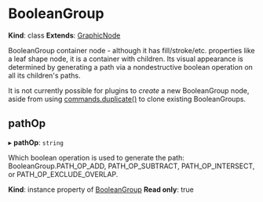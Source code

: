 # BooleanGroup

**Kind**: class
**Extends**: [GraphicNode](/develop/reference/GraphicNode)

BooleanGroup container node - although it has fill/stroke/etc. properties like a leaf shape node, it is a container
with children. Its visual appearance is determined by generating a path via a nondestructive boolean operation on all
its children's paths.

It is not currently possible for plugins to _create_ a new BooleanGroup node, aside from using [commands.duplicate()](/develop/reference/commands/#duplicate)
to clone existing BooleanGroups.

## pathOp

▸ **pathOp**: `string`

Which boolean operation is used to generate the path: BooleanGroup.PATH_OP_ADD, PATH_OP_SUBTRACT, PATH_OP_INTERSECT, or PATH_OP_EXCLUDE_OVERLAP.

**Kind**: instance property of [BooleanGroup](#booleangroup)
**Read only**: true

